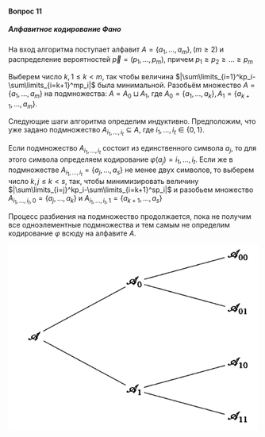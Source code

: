 #### Вопрос 11

##### Алфавитное кодирование Фано

На вход алгоритма поступает алфавит $A = \{a_1,\dots ,a_m\}, (m\geq 2)$ и распределение вероятностей $\vec{p} = (p_1,\dots, p_m)$, причем $p_1\geq p_2 \geq\dots\geq p_m$ 

Выберем число $k, 1\leq k <m$, так чтобы величина $|\sum\limits_{i=1}^kp_i-\sum\limits_{i=k+1}^mp_i|$ была минимальной. Разобьём множество $A = \{a_1,\dots ,a_m\}$ на подмножества: $A = A_0\sqcup A_1$, где $A_0 = \{a_1,\dots ,a_k\}, A_1 = \{a_{k+1},\dots ,a_m\}$.

Следующие шаги алгоритма определим индуктивно. Предположим, что уже задано подмножество $A_{i_1,\dots ,i_t} \subseteq A$, где $i_1, \dots, i_t \in \{0, 1\}$. 

Если подмножество $A_{i_1,\dots ,i_t}$ состоит из единственного символа $a_j$, то для этого символа определяем кодирование $\varphi(a_j) = i_1,\dots, i_t$. Если же в подмножестве $A_{i_1,\dots ,i_t} = \{a_j,\dots, a_s\}$ не менее двух символов, то выберем число $k, j\leq k<s$, так, чтобы минимизировать величину $|\sum\limits_{i=j}^kp_i-\sum\limits_{i=k+1}^sp_i|$ и разобьем множество $A_{i_1,\dots ,i_t, 0} = \{a_j,\dots, a_k\}$ и $A_{i_1,\dots ,i_t, 1} = \{a_{k+1},\dots, a_s\}$

Процесс разбиения на подмножество продолжается, пока не получим все одноэлементные подмножества и тем самым не определим кодирование $\varphi$ всюду на алфавите $A$.

![image-20220605115632175](Answer_11/image-20220605115632175.png)